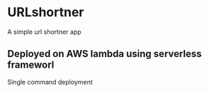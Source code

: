 # URLshortner
A simple url shortner app

## Deployed on AWS lambda using serverless frameworl
Single command deployment 

